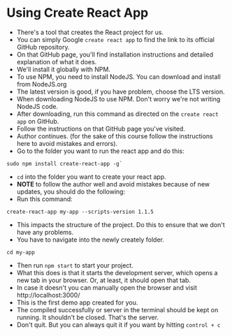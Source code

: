 # Using Create React App
- There's a tool that creates the React project for us.
- You can simply Google `create react app` to find the link to its official GitHub repository.
- On that GitHub page, you'll find installation instructions and detailed explanation of what it does. 
- We'll install it globally with NPM.
- To use NPM, you need to install NodeJS. You can download and install from NodeJS.org
- The latest version is good, if you have problem, choose the LTS version. 
- When downloading NodeJS to use NPM. Don't worry we're not writing NodeJS code.
- After downloading, run this command as directed on the `create react app` on GitHub.
- Follow the instructions on that GitHub page you've visited.
- Author continues. (for the sake of this course follow the instructions here to avoid mistakes and errors).
- Go to the folder you want to run the react app and do this:
```shell
sudo npm install create-react-app -g`
```
- `cd` into the folder you want to create your react app.
- **NOTE** to follow the author well and avoid mistakes because of new updates, you should do the following:
- Run this command:
```shell
create-react-app my-app --scripts-version 1.1.5
```
- This impacts the structure of the project. Do this to ensure that we don't have any problems.
- You have to navigate into the newly creately folder.
```shell
cd my-app
```
- Then run `npm start` to start your project.
- What this does is that it starts the development server, which opens a new tab in your browser. Or, at least, it should open that tab.  
- In case it doesn't you can manually open the browser and visit http://localhost:3000/
- This is the first demo app created for you.
- The compiled successfully or server in the terminal should be kept on running. It shouldn't be closed. That's the server.
- Don't quit. But you can always quit it if you want by hitting `control + c`